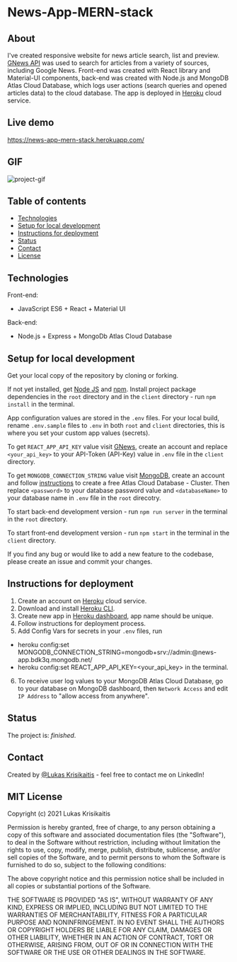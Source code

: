 # News-App-MERN-stack

## About

I've created responsive website for news article search, list and preview. [GNews API](https://gnews.io/) was used to search
for articles from a variety of sources, including Google News. Front-end was created with React library
and Material-UI components, back-end was created with Node.js and MongoDB Atlas Cloud Database, which
logs user actions (search queries and opened articles data) to the cloud database. The app is deployed in
[Heroku](https://www.heroku.com/home) cloud service.

## Live demo

https://news-app-mern-stack.herokuapp.com/

## GIF

![project-gif](https://user-images.githubusercontent.com/23439837/125851039-58bfaddc-a496-4667-9229-65c3f3d3dac1.gif)

## Table of contents

-   [Technologies](#technologies)
-   [Setup for local development](#setup-for-local-development)
-   [Instructions for deployment](#instructions-for-deployment)
-   [Status](#status)
-   [Contact](#contact)
-   [License](#licence)

## Technologies

Front-end:

-   JavaScript ES6 + React + Material UI

Back-end:

-   Node.js + Express + MongoDb Atlas Cloud Database

## Setup for local development

Get your local copy of the repository by cloning or forking.

If not yet installed, get [Node JS](https://nodejs.org/en/download/) and [npm](https://www.npmjs.com/get-npm).
Install project package dependencies in the `root` directory and in the `client` directory - run `npm install`
in the terminal.

App configuration values are stored in the `.env` files. For your local build, rename `.env.sample` files to `.env` in both
`root` and `client` directories, this is where you set your custom app values (secrets).

To get `REACT_APP_API_KEY` value visit [GNews](https://gnews.io/), create an account and replace `<your_api_key>` to your API-Token (API-Key)
value in `.env` file in the `client` directory.

To get `MONGODB_CONNECTION_STRING` value visit [MongoDB](https://www.mongodb.com/), create an account and follow
[instructions](https://docs.atlas.mongodb.com/tutorial/create-atlas-account/) to create a free Atlas Cloud Database - Cluster.
Then replace `<password>` to your database password value and `<databaseName>` to your database name in `.env` file
in the `root` direcotry.

To start back-end development version - run `npm run server` in the terminal in the `root` directory.

To start front-end development version - run `npm start` in the terminal in the `client` directory.

If you find any bug or would like to add a new feature to the codebase, please create an issue and commit your changes.

## Instructions for deployment

1. Create an account on [Heroku](https://www.heroku.com/home) cloud service.
2. Download and install [Heroku CLI](https://devcenter.heroku.com/articles/heroku-cli).
3. Create new app in [Heroku dashboard](https://dashboard.heroku.com/apps), app name should be unique.
4. Follow instructions for deployment process.
5. Add Config Vars for secrets in your `.env` files, run

-   heroku config:set MONGODB_CONNECTION_STRING=mongodb+srv://admin:<password>@news-app.bdk3q.mongodb.net/<databaseName>
-   heroku config:set REACT_APP_API_KEY=<your_api_key>
    in the terminal.

6. To receive user log values to your MongoDB Atlas Cloud Database, go to your database on MongoDB dashboard, then
   `Network Access` and edit `IP Address` to "allow access from anywhere".

## Status

The project is: _finished_.

## Contact

Created by [@Lukas Krisikaitis](https://www.linkedin.com/in/lukas-krisikaitis-44597a1b0/) - feel free to contact me on LinkedIn!

## MIT License

Copyright (c) 2021 Lukas Krisikaitis

Permission is hereby granted, free of charge, to any person obtaining a copy
of this software and associated documentation files (the "Software"), to deal
in the Software without restriction, including without limitation the rights
to use, copy, modify, merge, publish, distribute, sublicense, and/or sell
copies of the Software, and to permit persons to whom the Software is
furnished to do so, subject to the following conditions:

The above copyright notice and this permission notice shall be included in all
copies or substantial portions of the Software.

THE SOFTWARE IS PROVIDED "AS IS", WITHOUT WARRANTY OF ANY KIND, EXPRESS OR
IMPLIED, INCLUDING BUT NOT LIMITED TO THE WARRANTIES OF MERCHANTABILITY,
FITNESS FOR A PARTICULAR PURPOSE AND NONINFRINGEMENT. IN NO EVENT SHALL THE
AUTHORS OR COPYRIGHT HOLDERS BE LIABLE FOR ANY CLAIM, DAMAGES OR OTHER
LIABILITY, WHETHER IN AN ACTION OF CONTRACT, TORT OR OTHERWISE, ARISING FROM,
OUT OF OR IN CONNECTION WITH THE SOFTWARE OR THE USE OR OTHER DEALINGS IN THE
SOFTWARE.
